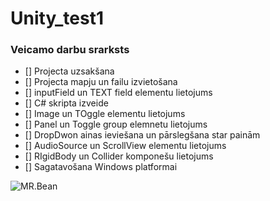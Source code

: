# Unity_test1
### Veicamo darbu srarksts
- [] Projecta uzsakšana
- [] Projecta mapju un failu izvietošana
- [] inputField un TEXT field elementu lietojums
- [] C# skripta izveide
- [] Image un TOggle elementu lietojums
- [] Panel un Toggle group elemnetu lietojums
- [] DropDwon ainas ieviešana un pārslegšana star painām
- [] AudioSource un ScrollView elementu lietojums
- [] RIgidBody un Collider komponešu lietojums
- [] Sagatavošana Windows platformai

![MR.Bean](https://www.google.com/url?sa=i&url=https%3A%2F%2Fwww.pinterest.com%2Fpin%2F858991328918090148%2F&psig=AOvVaw31UZTXmQZw_6tG6KI6jDGr&ust=1715235492551000&source=images&cd=vfe&opi=89978449&ved=0CBAQjRxqFwoTCIiDt6O0_YUDFQAAAAAdAAAAABAE)
